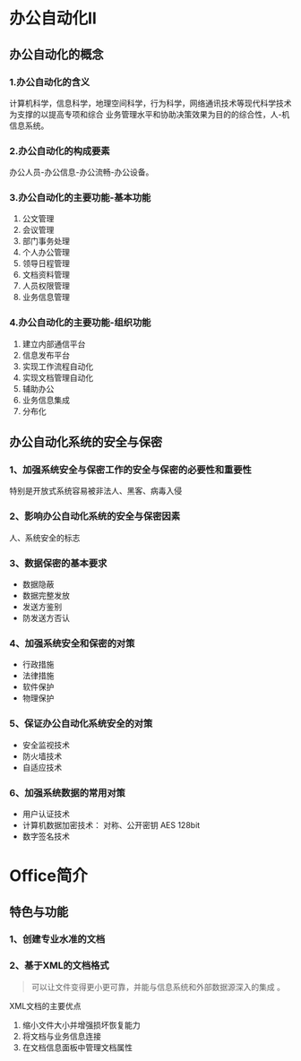 # 办公自动化II

## 办公自动化的概念

### 1.办公自动化的含义

 计算机科学，信息科学，地理空间科学，行为科学，网络通讯技术等现代科学技术为支撑的以提高专项和综合 业务管理水平和协助决策效果为目的的综合性，人-机信息系统。

### 2.办公自动化的构成要素

 办公人员-办公信息-办公流畅-办公设备。

### 3.办公自动化的主要功能-基本功能

1. 公文管理
2. 会议管理
3. 部门事务处理
4. 个人办公管理
5. 领导日程管理
6. 文档资料管理
7. 人员权限管理
8. 业务信息管理

### 4.办公自动化的主要功能-组织功能

1. 建立内部通信平台
2. 信息发布平台
3. 实现工作流程自动化
4. 实现文档管理自动化
5. 辅助办公
6. 业务信息集成
7. 分布化

## 办公自动化系统的安全与保密

### 1、加强系统安全与保密工作的安全与保密的必要性和重要性

特别是开放式系统容易被非法人、黑客、病毒入侵

### 2、影响办公自动化系统的安全与保密因素

人、系统安全的标志

### 3、数据保密的基本要求

+ 数据隐蔽
+ 数据完整发放
+ 发送方鉴别
+ 防发送方否认

### 4、加强系统安全和保密的对策

+ 行政措施
+ 法律措施
+ 软件保护
+ 物理保护
  
### 5、保证办公自动化系统安全的对策

+ 安全监视技术
+ 防火墙技术
+ 自适应技术

### 6、加强系统数据的常用对策

+ 用户认证技术
+ 计算机数据加密技术： 对称、公开密钥  AES 128bit
+ 数字签名技术

# Office简介

## 特色与功能

### 1、创建专业水准的文档

### 2、基于XML的文档格式

> 可以让文件变得更小更可靠，并能与信息系统和外部数据源深入的集成 。

XML文档的主要优点
1. 缩小文件大小并增强损坏恢复能力
2. 将文档与业务信息连接
3. 在文档信息面板中管理文档属性


